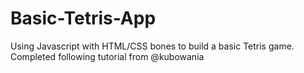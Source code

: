 # Basic-Tetris-App
Using Javascript with HTML/CSS bones to build a basic Tetris game.
Completed following tutorial from @kubowania
